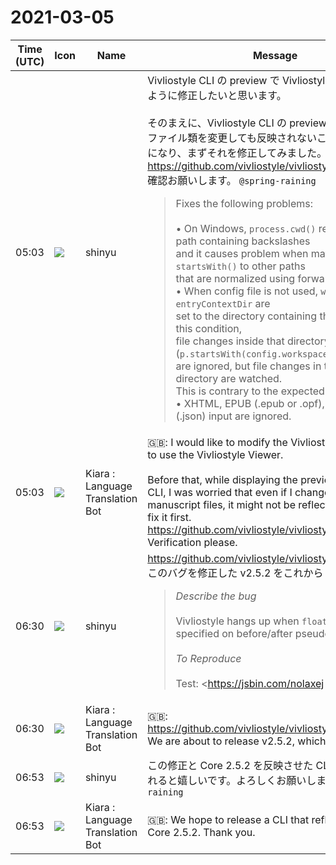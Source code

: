 # 2021-03-05

|Time (UTC)|Icon|Name|Message|
|---|---|---|---|
|05:03|![](https://avatars.slack-edge.com/2018-04-27/354445776386_e258f5ed5ba887b08668_72.jpg)|shinyu|Vivliostyle CLI の preview で Vivliostyle Viewer を使うように修正したいと思います。<br><br>そのまえに、Vivliostyle CLI の preview 表示中に、原稿ファイル類を変更しても反映されないことがあるのが気になり、まずそれを修正してみました。<br><https://github.com/vivliostyle/vivliostyle-cli/pull/149><br>確認お願いします。 `@spring-raining`<br><blockquote>Fixes the following problems:<br><br>• On Windows, `process.cwd()` returns Windows path containing backslashes  <br>    and it causes problem when matching with `startsWith()` to other paths  <br>    that are normalized using forward slashes.<br>• When config file is not used, `workspaceDir` and `entryContextDir` are  <br>    set to the directory containing the input file. In this condition,  <br>    file changes inside that directory (`p.startsWith(config.workspaceDir)`)  <br>    are ignored, but file changes in the current directory are watched.  <br>    This is contrary to the expected behavior.<br>• XHTML, EPUB (.epub or .opf), pub-manifest (.json) input are ignored.</blockquote>|
|05:03|![](https://avatars.slack-edge.com/2021-03-01/1807880975282_5c8ad89e782096649baa_72.png)|Kiara : Language Translation Bot|🇬🇧: I would like to modify the Vivliostyle CLI preview to use the Vivliostyle Viewer.<br><br>Before that, while displaying the preview of Vivliostyle CLI, I was worried that even if I changed the manuscript files, it might not be reflected, so I tried to fix it first.<br><https://github.com/vivliostyle/vivliostyle-cli/pull/149><br>Verification please.|
|06:30|![](https://avatars.slack-edge.com/2018-04-27/354445776386_e258f5ed5ba887b08668_72.jpg)|shinyu|<https://github.com/vivliostyle/vivliostyle.js/issues/703><br>このバグを修正した v2.5.2 をこれからリリースします。<br><blockquote>*Describe the bug*<br><br>Vivliostyle hangs up when `float: footnote` is specified on before/after pseudo elements.<br><br>*To Reproduce*<br><br>Test: <https://jsbin.com/nolaxej|https://jsbin.com/nolaxej><br><br><pre>    &lt;style&gt;<br>      a::after {<br>        float: footnote;<br>        content: "(" attr(href) ")";<br>      }<br>    &lt;/style&gt;<br><br>    &lt;h1&gt;Test: Footnote on pseudo element&lt;/h1&gt;<br>    &lt;p&gt;See &lt;a href="https://example.com"&gt;Example&lt;/a&gt;.&lt;/p&gt;</pre><br><br>Test with Vivliostyle Viewer: <https://vivliostyle.org/viewer/#src=https://jsbin.com/nolaxej&amp;debug=true|https://vivliostyle.org/viewer/#src=https://jsbin.com/nolaxej&amp;debug=true> (with debug flag to see what's happening)</blockquote>|
|06:30|![](https://avatars.slack-edge.com/2021-03-01/1807880975282_5c8ad89e782096649baa_72.png)|Kiara : Language Translation Bot|🇬🇧: <https://github.com/vivliostyle/vivliostyle.js/issues/703><br>We are about to release v2.5.2, which fixes this bug.|
|06:53|![](https://avatars.slack-edge.com/2018-04-27/354445776386_e258f5ed5ba887b08668_72.jpg)|shinyu|この修正と Core 2.5.2 を反映させた CLI がリリースされると嬉しいです。よろしくお願いします。 `@spring-raining`|
|06:53|![](https://avatars.slack-edge.com/2021-03-01/1807880975282_5c8ad89e782096649baa_72.png)|Kiara : Language Translation Bot|🇬🇧: We hope to release a CLI that reflects this fix and Core 2.5.2. Thank you.|
